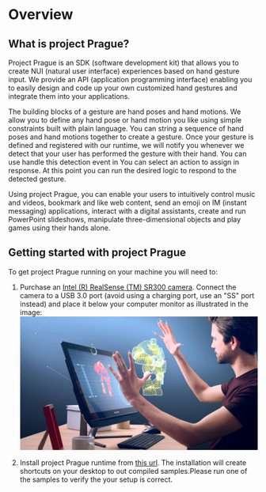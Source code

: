 # Overview

## What is project Prague?

Project Prague is an SDK (software development kit) that allows you to create NUI (natural user interface) experiences based on hand gesture input. We provide an API (application programming interface) enabling you to easily design and code up your own customized hand gestures and integrate them into your applications.

The building blocks of a gesture are hand poses and hand motions. We allow you to define any hand pose or hand motion you like using simple constraints built with plain language. You can string a sequence of hand poses and hand motions together to create a gesture. Once your gesture is defined and registered with our runtime, we will notify you whenever we detect that your user has performed the gesture with their hand. You can use handle this detection event in You can select an action to assign in response. At this point you can run the desired logic to respond to the detected gesture.

Using project Prague, you can enable your users to intuitively control music and videos, bookmark and like web content, send an emoji on IM (instant messaging) applications, interact with a digital assistants, create and run PowerPoint slideshows, manipulate three-dimensional objects and play games using their hands alone.

## Getting started with project Prague

To get project Prague running on your machine you will need to:

1. Purchase an [Intel (R) RealSense (TM) SR300 camera](https://click.intel.com/intelrealsense-developer-kit-featuring-sr300.html). Connect the camera to a USB 3.0 port (avoid using a charging port, use an "SS" port instead) and place it below your computer monitor as illustrated in the image: ![RealSense camera desktop setup](Images\RealSenseDesktopSetup.jpg)

1. Install project Prague runtime from [this url](aka.ms/gestures). The installation will create shortcuts on your desktop to out compiled samples.Please run one of the samples to verify the your setup is correct.